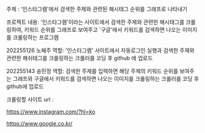 주제 : '인스타그램'에서 검색한 주제와 관련된 해시태그 순위를 그래프로 나타내기

프로젝트 내용: '인스타그램'이라는 사이트에서 검색한 주제와 관련한 해시태그를 크롤링하여, 키워드 순위를 그래프로 보여주고 '구글'에서 키워드를 검색하면 나오는 이미지를 크롤링하는 프로그램

202255126 노혜주 역할: '인스타그램' 사이트에서 자동로그인 실행과 검색한 주제와 관련한 해쉬태그를 크롤링하는 크롤러를 코딩 후 github 에 업로드

202255143 송민정 역할: 검색한 주제를 입력하면 해당 주제의 키워드 순위를 보여주는 그래프와 구글에서 키워드를 검색하면 나오는 이미지를 크롤링하는 크롤러를 코딩 후 github에 업로드

크롤링할 사이트 url :

https://www.instagram.com/?hl=ko

https://www.google.co.kr/
